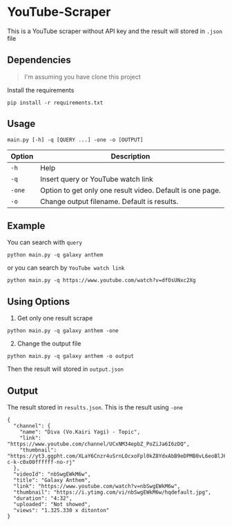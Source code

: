 # YouTube-Scraper

This is a YouTube scraper without API key and the result will stored in `.json` file

## Dependencies
> I'm assuming you have clone this project

Install the requirements
```
pip install -r requirements.txt
```

## Usage
```
main.py [-h] -q [QUERY ...] -one -o [OUTPUT]
```
| Option | Description |
| ---    | -------------------------------------------------------- |
| `-h`   | Help |
| `-q`   | Insert query or YouTube watch link |
| `-one` | Option to get only one result video. Default is one page.|
| `-o`   | Change output filename. Default is results. |


## Example
You can search with `query`
```
python main.py -q galaxy anthem
```

or you can search by `YouTube watch link`
```
python main.py -q https://www.youtube.com/watch?v=dfOsUNxc2Xg
```

## Using Options
1. Get only one result scrape
```
python main.py -q galaxy anthem -one
```

2. Change the output file
```
python main.py -q galaxy anthem -o output
```
Then the result will stored in `output.json`

## Output
The result stored in `results.json`. This is the result using `-one`
```
{
  "channel": {
    "name": "Diva (Vo.Kairi Yagi) - Topic",
    "link": "https://www.youtube.com/channel/UCxNM34epbZ_PoZiJa6I6zDQ",
    "thumbnail": "https://yt3.ggpht.com/XLaY6Cnzr4uSrnLOcxoFpl0kZ8YdxAbB9eDPMB0vL6eoBlJ6XSano4FDch3tmVjM_Y0sgxtl=s68-c-k-c0x00ffffff-no-rj"
  },
  "videoId": "nbSwgEWkM6w",
  "title": "Galaxy Anthem",
  "link": "https://www.youtube.com/watch?v=nbSwgEWkM6w",
  "thumbnail": "https://i.ytimg.com/vi/nbSwgEWkM6w/hqdefault.jpg",
  "duration": "4:32",
  "uploaded": "Not showed",
  "views": "1.325.330 x ditonton"
}
```